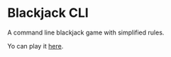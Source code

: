 # Blackjack CLI

A command line blackjack game with simplified rules.

Yo can play it [here](https://replit.com/@lugrao/blackjacken).
